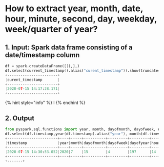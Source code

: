 # How to extract year, month, date, hour, minute, second, day, weekday, week/quarter of year?



## 1.  Input:  Spark data frame consisting of a date/timestamp column 

```python
df = spark.createDataFrame([(),],)
df.select(current_timestamp().alias("curent_timestamp")).show(truncate=False)
+-----------------------+
|curent_timestamp       |
+-----------------------+
|2020-07-15 14:17:28.171|
+-----------------------+
```

{% hint style="info" %}
I
{% endhint %}

## 2.  Output

```python
from pyspark.sql.functions import year, month, dayofmonth, dayofweek, dayofyear, hour, minute, second, weekofyear, quarter
df.select(df.timestamp,year(df.timestamp).alias("year"), month(df.timestamp).alias("month"), dayofmonth(df.timestamp).alias("dayofmonth"), dayofweek(df.timestamp).alias("dayofweek"), dayofyear(df.timestamp).alias("dayofyear"),hour(df.timestamp).alias("hour"),minute(df.timestamp).alias("minute"),second(df.timestamp).alias("second"), weekofyear(df.timestamp).alias("weekofyear"), quarter(df.timestamp).alias("quarter")).show(truncate=False)
+-----------------------+----+-----+----------+---------+---------+----+------+------+----------+-------+
|timestamp              |year|month|dayofmonth|dayofweek|dayofyear|hour|minute|second|weekofyear|quarter|
+-----------------------+----+-----+----------+---------+---------+----+------+------+----------+-------+
|2020-07-15 14:30:53.052|2020|7    |15        |4        |197      |14  |30    |53    |29        |3      |
+-----------------------+----+-----+----------+---------+---------+----+------+------+----------+-------+
+-------+
```

